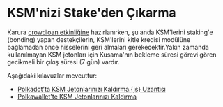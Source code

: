 # KSM'nizi Stake'den Çıkarma

Karura [crowdloan etkinliğine](https://wiki.acala.network/karura/crowdloan) hazırlanırken, şu anda KSM'lerini staking'e \(bonding\) yapan destekçilerin, KSM'lerini kitle kredisi modülüne bağlamadan önce hisselerini geri almaları gerekecektir.Yakın zamanda kullanılmayan KSM jetonları için Kusama'nın bekleme süresi görevi gören gecikmeli bir çıkış süresi \(7 gün\) vardır.

Aşağıdaki kılavuzlar mevcuttur:

* [Polkadot'ta KSM Jetonlarınızı Kaldırma.{js} Uzantısı](https://wiki.acala.network/karura/ksm-address/unstaking-your-ksm-tokens-on-polkadot.-js-extension)
* [Polkawallet'te KSM Jetonlarınızı Kaldırma](https://wiki.acala.network/karura/ksm-address/unstake-polkawallet)
